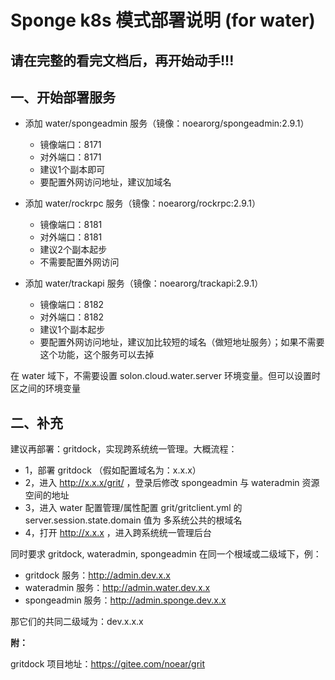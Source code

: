 # Sponge k8s 模式部署说明 (for water)

## 请在完整的看完文档后，再开始动手!!!

## 一、开始部署服务

* 添加 water/spongeadmin 服务（镜像：noearorg/spongeadmin:2.9.1）
  * 镜像端口：8171
  * 对外端口：8171
  * 建议1个副本即可
  * 要配置外网访问地址，建议加域名
  
* 添加 water/rockrpc 服务（镜像：noearorg/rockrpc:2.9.1）
  * 镜像端口：8181
  * 对外端口：8181
  * 建议2个副本起步
  * 不需要配置外网访问

* 添加 water/trackapi 服务（镜像：noearorg/trackapi:2.9.1）
  * 镜像端口：8182
  * 对外端口：8182
  * 建议1个副本起步
  * 要配置外网访问地址，建议加比较短的域名（做短地址服务）；如果不需要这个功能，这个服务可以去掉



在 water 域下，不需要设置 solon.cloud.water.server 环境变量。但可以设置时区之间的环境变量

## 二、补充

建议再部署：gritdock，实现跨系统统一管理。大概流程：

* 1，部署 gritdock （假如配置域名为：x.x.x）
* 2，进入 http://x.x.x/grit/ ，登录后修改 spongeadmin 与 wateradmin 资源空间的地址
* 3，进入 water 配置管理/属性配置 grit/gritclient.yml 的 server.session.state.domain 值为 多系统公共的根域名
* 4，打开 http://x.x.x ，进入跨系统统一管理后台


同时要求 gritdock, wateradmin, spongeadmin 在同一个根域或二级域下，例：

* gritdock 服务：http://admin.dev.x.x
* wateradmin 服务：http://admin.water.dev.x.x
* spongeadmin 服务：http://admin.sponge.dev.x.x

那它们的共同二级域为：dev.x.x.x


**附：**

gritdock 项目地址：https://gitee.com/noear/grit


